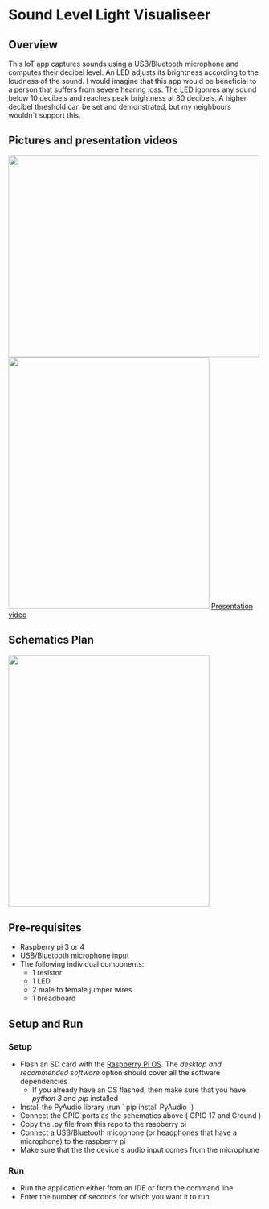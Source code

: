 <h1> Sound Level Light Visualiseer </h1>

<h2>Overview</h2>
<p>
  This IoT app captures sounds using a USB/Bluetooth microphone and computes their decibel level. An LED adjusts its brightness according to the loudness of the sound. 
  I would imagine that this app would be beneficial to a person that suffers from severe hearing loss. The LED igonres any sound below 10 decibels and reaches peak brightness at 80 decibels. A higher decibel threshold can be set and demonstrated, but my neighbours wouldn`t support this.
</p>

<h2>Pictures and presentation videos</h2>

<img src="https://user-images.githubusercontent.com/45963302/115382355-3ee56f00-a1dd-11eb-9321-04b0cc34d424.png" width="500" height="400"/>
<img src="https://user-images.githubusercontent.com/45963302/115382360-40169c00-a1dd-11eb-8264-d81c70136ce3.png" width="400" height="500"/>
<a href="https://youtu.be/N6C9mG-UZEY">Presentation video</a>

<h2> Schematics Plan </h2>
<img src="https://user-images.githubusercontent.com/45963302/115400920-7ad6ff00-a1f2-11eb-801b-ffc68be465a0.png" width="400" height="500"/>
<h2> Pre-requisites  </h2>
<ul>
  <li>Raspberry pi 3 or 4</li>
  <li>USB/Bluetooth microphone input</li>
  <li>The following individual components:
    <ul>  
      <li>1 resistor</li>
      <li>1 LED</li>
      <li>2 male to female jumper wires</li>
      <li>1 breadboard</li>
    </ul>
  </li>
</ul>

<h2> Setup and Run  </h2>
<h3> Setup </h3>
<ul>
  <li>Flash an SD card with the <a href = "https://www.raspberrypi.org/software/operating-systems/#raspberry-pi-os-32-bit">Raspberry Pi OS</a>. The <i>desktop and recommended software </i>option should cover all the software dependencies
  <ul>
    <li> If you already have an OS flashed, then make sure that you have <i>python 3</i> and <i>pip</i> installed</li>
  </ul>
  <li>Install the PyAudio library (run ` pip install PyAudio `)</div> </li>
  <li>Connect the GPIO ports as the schematics above ( GPIO 17 and Ground ) </li>
  <li>Copy the .py file from this repo to the raspberry pi</li>
  <li>Connect a USB/Bluetooth micophone (or headphones that have a microphone) to the raspberry pi</li>
  <li>Make sure that the the device`s audio input comes from the microphone</li>
</ul>
<h3> Run </h3>
<ul>
  <li>Run the application either from an IDE or from the command line</li>
  <li>Enter the number of seconds for which you want it to run</li>
</ul>



